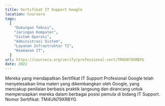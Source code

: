 ```yaml
---
title: Sertifikat IT Support Google
location: Coursera
tags:
  [
    "Dukungan Teknis",
    "Jaringan Komputer",
    "Sistem Operasi",
    "Administrasi Sistem",
    "Layanan Infrastruktur TI",
    "Keamanan IT",
  ]
url: https://coursera.org/verify/professional-cert/TM4UN79XRBYG
date: 2022
---
```


Mereka yang mendapatkan Sertiﬁkat IT Support Profesional Google
telah menyelesaikan lima materi yang dikembangkan oleh Google, yang
mencakup penilaian berbasis praktik langsung dan dirancang untuk
mempersiapkan mereka dalam berbagai posisi pemula di bidang IT
Support.
Nomor Sertifikat: TM4UN79XRBYG